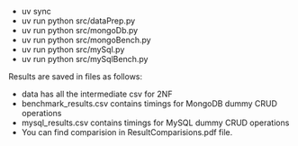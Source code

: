 - uv sync 
- uv run python src/dataPrep.py
- uv run python src/mongoDb.py
- uv run python src/mongoBench.py
- uv run python src/mySql.py
- uv run python src/mySqlBench.py

Results are saved in files as follows:
- data has all the intermediate csv for 2NF 
- benchmark_results.csv contains timings for MongoDB dummy CRUD operations
- mysql_results.csv contains timings for MySQL dummy CRUD operations
- You can find comparision in ResultComparisions.pdf file.